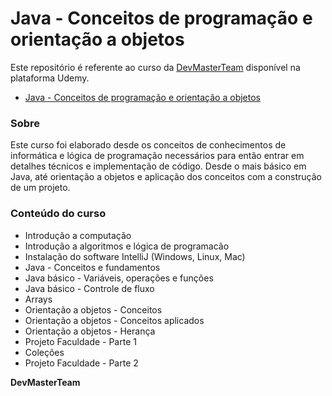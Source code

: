 ﻿# Java - Conceitos de programação e orientação a objetos

Este repositório é referente ao curso da [DevMasterTeam](http://www.devmasterteam.com) disponível na plataforma Udemy.
- [Java - Conceitos de programação e orientação a objetos](https://www.udemy.com/course/java-programacao-completo)

### Sobre
Este curso foi elaborado desde os conceitos de conhecimentos de informática e lógica de programação necessários para então entrar em detalhes técnicos e implementação de código. Desde o mais básico em Java, até orientação a objetos e aplicação dos conceitos com a construção de um projeto.

### Conteúdo do curso
- Introdução a computação
- Introdução a algoritmos e lógica de programacão
- Instalação do software IntelliJ (Windows, Linux, Mac)
- Java - Conceitos e fundamentos
- Java básico - Variáveis, operações e funções
- Java básico - Controle de fluxo
- Arrays
- Orientação a objetos - Conceitos
- Orientação a objetos - Conceitos aplicados
- Orientação a objetos - Herança
- Projeto Faculdade - Parte 1
- Coleções
- Projeto Faculdade - Parte 2

**DevMasterTeam**
